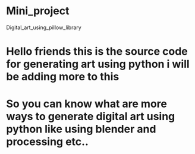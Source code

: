 # Mini_project
Digital_art_using_pillow_library
# Hello friends this is the source code for generating art using python i will be adding more to this 
# So you can know what are more ways to generate digital art using python like using blender and processing etc..
